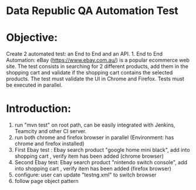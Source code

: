 # Data Republic QA Automation Test

# Objective​:
Create 2 automated test: an End to End and an API.
1.​ ​End​ ​to​ ​End​ ​Automation:
eBay (https://www.ebay.com.au/) is a popular ecommerce web site.
The test consists in searching for 2 different products, add them in the shopping cart and
validate if the shopping cart contains the selected products.
The test must validate the UI in Chrome and Firefox. Tests must be executed in parallel.

# Introduction:
1) run "mvn test" on root path, can be easily integrated with Jenkins, Teamcity and other CI server.
2) run both chrome and firefox browser in parallel (Environment: has chrome and firefox installed)
3) First Ebay test : Ebay search product "google home mini black", add into shopping cart , verify item has been added (chrome browser)
4) Second Ebay test: Ebay search product "nintendo switch console", add into shopping cart , verify item has been added (firefox browser)
5) configure: user can update "testng.xml" to switch browser
6) follow page object pattern
